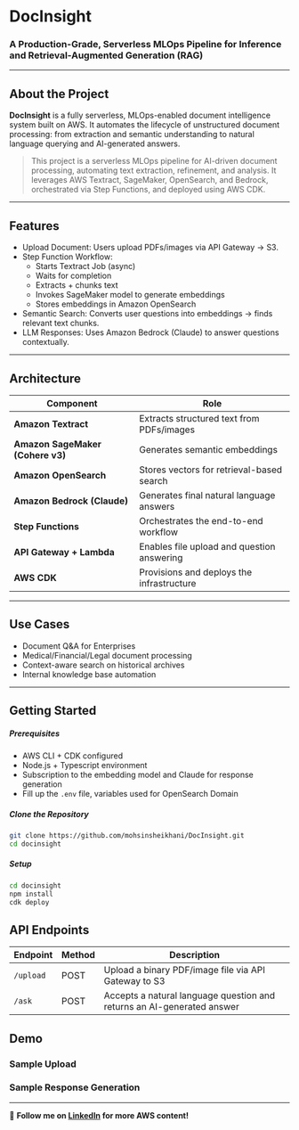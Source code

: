 # DocInsight

### A Production-Grade, Serverless MLOps Pipeline for Inference and Retrieval-Augmented Generation (RAG)

---

## About the Project

**DocInsight** is a fully serverless, MLOps-enabled document intelligence system built on AWS. It automates the lifecycle of unstructured document processing: from extraction and semantic understanding to natural language querying and AI-generated answers.

> This project is a serverless MLOps pipeline for AI-driven document processing, automating text extraction, refinement, and analysis. It leverages AWS Textract, SageMaker, OpenSearch, and Bedrock, orchestrated via Step Functions, and deployed using AWS CDK.

---

## Features

- Upload Document: Users upload PDFs/images via API Gateway → S3.
- Step Function Workflow:
  - Starts Textract Job (async)
  - Waits for completion
  - Extracts + chunks text
  - Invokes SageMaker model to generate embeddings
  - Stores embeddings in Amazon OpenSearch
- Semantic Search: Converts user questions into embeddings → finds relevant text chunks.
- LLM Responses: Uses Amazon Bedrock (Claude) to answer questions contextually.

---

## Architecture

| Component                        | Role                                       |
| -------------------------------- | ------------------------------------------ |
| **Amazon Textract**              | Extracts structured text from PDFs/images  |
| **Amazon SageMaker (Cohere v3)** | Generates semantic embeddings              |
| **Amazon OpenSearch**            | Stores vectors for retrieval-based search  |
| **Amazon Bedrock (Claude)**      | Generates final natural language answers   |
| **Step Functions**               | Orchestrates the end-to-end workflow       |
| **API Gateway + Lambda**         | Enables file upload and question answering |
| **AWS CDK**                      | Provisions and deploys the infrastructure  |

---

## Use Cases

- Document Q&A for Enterprises
- Medical/Financial/Legal document processing
- Context-aware search on historical archives
- Internal knowledge base automation

---

## Getting Started

##### Prerequisites

- AWS CLI + CDK configured
- Node.js + Typescript environment
- Subscription to the embedding model and Claude for response generation
- Fill up the `.env` file, variables used for OpenSearch Domain

##### Clone the Repository

```bash
git clone https://github.com/mohsinsheikhani/DocInsight.git
cd docinsight
```

##### Setup

```bash
cd docinsight
npm install
cdk deploy
```

## API Endpoints

| Endpoint  | Method | Description                                                            |
| --------- | ------ | ---------------------------------------------------------------------- |
| `/upload` | POST   | Upload a binary PDF/image file via API Gateway to S3                   |
| `/ask`    | POST   | Accepts a natural language question and returns an AI-generated answer |

## Demo

### Sample Upload

### Sample Response Generation

---

🚀 **Follow me on [LinkedIn](https://www.linkedin.com/in/mohsin-sheikhani/) for more AWS content!**
